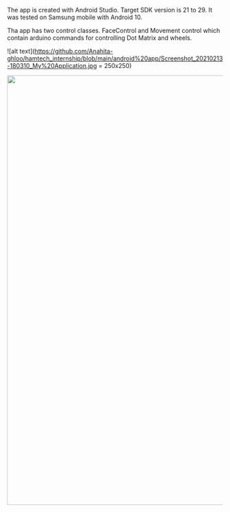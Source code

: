 The app is created with Android Studio. Target SDK version is 21 to 29. It was tested on Samsung mobile with Android 10.

Tha app has two control classes. FaceControl and Movement control which contain arduino commands for controlling Dot Matrix and wheels.

![alt text](https://github.com/Anahita-ghloo/hamtech_internship/blob/main/android%20app/Screenshot_20210213-180310_My%20Application.jpg = 250x250)

<img src="https://github.com/Anahita-ghloo/hamtech_internship/blob/main/android%20app/Screenshot_20210213-180310_My%20Application.jpg" width="1000" height="1000">
